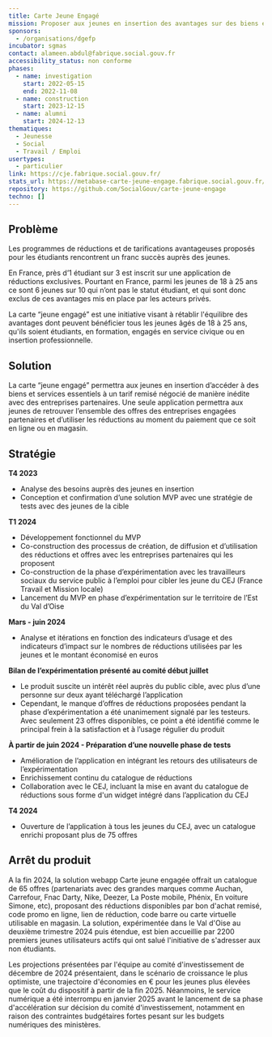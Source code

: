 ```yaml
---
title: Carte Jeune Engagé
mission: Proposer aux jeunes en insertion des avantages sur des biens et services essentiels
sponsors:
  - /organisations/dgefp
incubator: sgmas
contact: alameen.abdul@fabrique.social.gouv.fr
accessibility_status: non conforme
phases:
  - name: investigation
    start: 2022-05-15
    end: 2022-11-08
  - name: construction
    start: 2023-12-15
  - name: alumni
    start: 2024-12-13
thematiques:
  - Jeunesse
  - Social
  - Travail / Emploi
usertypes:
  - particulier
link: https://cje.fabrique.social.gouv.fr/
stats_url: https://metabase-carte-jeune-engage.fabrique.social.gouv.fr/public/dashboard/9d6a663b-99f2-47eb-ba55-be238909b1ba
repository: https://github.com/SocialGouv/carte-jeune-engage
techno: []
---
```

## Problème

Les programmes de réductions et de tarifications avantageuses proposés pour les étudiants rencontrent un franc succès auprès des jeunes. 

En France, près d’1 étudiant sur 3 est inscrit sur une application de réductions exclusives. Pourtant en France, parmi les jeunes de 18 à 25 ans ce sont 6 jeunes sur 10 qui n’ont pas le statut étudiant, et qui sont donc exclus de ces avantages mis en place par les acteurs privés.

La carte “jeune engagé” est une initiative visant à rétablir l'équilibre des avantages dont peuvent bénéficier tous les jeunes âgés de 18 à 25 ans, qu'ils soient étudiants, en formation, engagés en service civique ou en insertion professionnelle.
 
## Solution

La carte “jeune engagé” permettra aux jeunes en insertion d’accéder à des biens et services essentiels à un tarif remisé négocié de manière inédite avec des entreprises partenaires.
Une seule application permettra aux jeunes de retrouver l’ensemble des offres des entreprises engagées partenaires et d’utiliser les réductions au moment du paiement que ce soit en ligne ou en magasin.

## Stratégie

**T4 2023**
* Analyse des besoins auprès des jeunes en insertion
* Conception et confirmation d’une solution MVP avec une stratégie de tests avec des jeunes de la cible

**T1 2024**
* Développement fonctionnel du MVP
* Co-construction des processus de création, de diffusion et d’utilisation des réductions et offres avec les entreprises partenaires qui les proposent
* Co-construction de la phase d’expérimentation avec les travailleurs sociaux du service public à l’emploi pour cibler les jeune du CEJ (France Travail et Mission locale)
* Lancement du MVP en phase d’expérimentation sur le territoire de l’Est du Val d’Oise

**Mars - juin 2024**
* Analyse et itérations en fonction des indicateurs d’usage et des indicateurs d’impact sur le nombres de réductions utilisées par les jeunes et le montant économisé en euros

**Bilan de l’expérimentation présenté au comité début juillet**
* Le produit suscite un intérêt réel auprès du public cible, avec plus d’une personne sur deux ayant téléchargé l’application
* Cependant, le manque d’offres de réductions proposées pendant la phase d’expérimentation a été unanimement signalé par les testeurs. Avec seulement 23 offres disponibles, ce point a été identifié comme le principal frein à la satisfaction et à l’usage régulier du produit

**À partir de juin 2024 - Préparation d’une nouvelle phase de tests**
* Amélioration de l’application en intégrant les retours des utilisateurs de l’expérimentation
* Enrichissement continu du catalogue de réductions
* Collaboration avec le CEJ, incluant la mise en avant du catalogue de réductions sous forme d'un widget intégré dans l’application du CEJ

**T4 2024**
* Ouverture de l’application à tous les jeunes du CEJ, avec un catalogue enrichi proposant plus de 75 offres

## Arrêt du produit
A la fin 2024, la solution webapp Carte jeune engagée offrait un catalogue de 65 offres (partenariats avec des grandes marques comme Auchan, Carrefour, Fnac Darty, Nike, Deezer, La Poste mobile, Phénix, En voiture Simone, etc), proposant des réductions disponibles par bon d'achat remisé, code promo en ligne, lien de réduction, code barre ou carte virtuelle utilisable en magasin. La solution, expérimentée dans le Val d'Oise au deuxième trimestre 2024 puis étendue, est bien accueillie par 2200 premiers jeunes utilisateurs actifs qui ont salué l'initiative de s'adresser aux non étudiants.

Les projections présentées par l'équipe au comité d'investissement de décembre de 2024 présentaient, dans le scénario de croissance le plus optimiste, une trajectoire d'économies en € pour les jeunes plus élevées que le coût du dispositif à partir de la fin 2025. Néanmoins, le service numérique a été interrompu en janvier 2025 avant le lancement de sa phase d'accélération sur décision du comité d'investissement, notamment en raison des contraintes budgétaires fortes pesant sur les budgets numériques des ministères.
